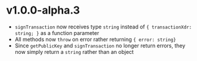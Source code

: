 # v1.0.0-alpha.3

* `signTransaction` now receives type `string` instead of `{ transactionXdr: string; }` as a function parameter
* All methods now `throw` on error rather returning `{ error: string}`
* Since `getPublicKey` and `signTransaction` no longer return errors, they now simply return a `string` rather than an object